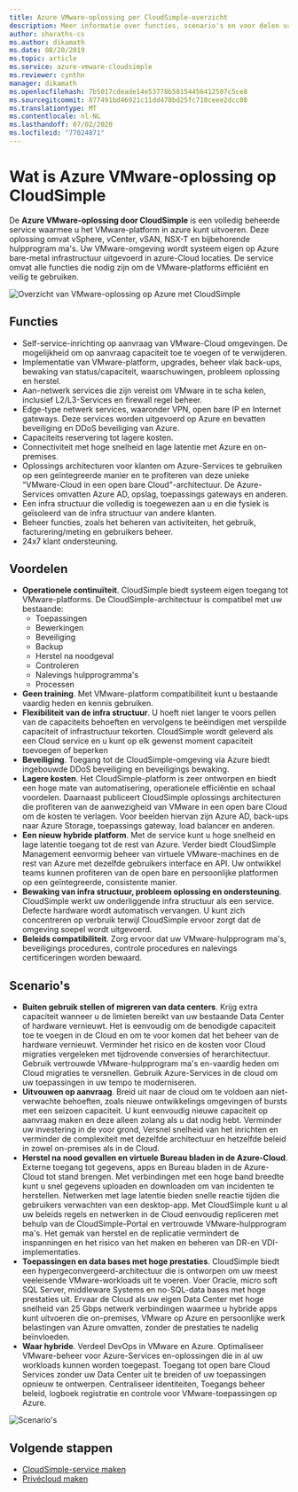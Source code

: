 ```yaml
---
title: Azure VMware-oplossing per CloudSimple-overzicht
description: Meer informatie over functies, scenario's en voor delen van VMware-oplossingen op Azure door de CloudSimple-service.
author: sharaths-cs
ms.author: dikamath
ms.date: 08/20/2019
ms.topic: article
ms.service: azure-vmware-cloudsimple
ms.reviewer: cynthn
manager: dikamath
ms.openlocfilehash: 7b5017cdeade14e53778b58154456412507c5ce8
ms.sourcegitcommit: 877491bd46921c11dd478bd25fc718ceee2dcc08
ms.translationtype: MT
ms.contentlocale: nl-NL
ms.lasthandoff: 07/02/2020
ms.locfileid: "77024871"
---
```

# <a name="what-is-azure-vmware-solution-by-cloudsimple"></a>Wat is Azure VMware-oplossing op CloudSimple

De **Azure VMware-oplossing door CloudSimple** is een volledig beheerde service waarmee u het VMware-platform in azure kunt uitvoeren. Deze oplossing omvat vSphere, vCenter, vSAN, NSX-T en bijbehorende hulpprogram ma's. Uw VMware-omgeving wordt systeem eigen op Azure bare-metal infrastructuur uitgevoerd in azure-Cloud locaties. De service omvat alle functies die nodig zijn om de VMware-platforms efficiënt en veilig te gebruiken.

![Overzicht van VMware-oplossing op Azure met CloudSimple](media/azure-vmware-solution-by-cloudsimple.png)

## <a name="features"></a>Functies

* Self-service-inrichting op aanvraag van VMware-Cloud omgevingen. De mogelijkheid om op aanvraag capaciteit toe te voegen of te verwijderen.
* Implementatie van VMware-platform, upgrades, beheer vlak back-ups, bewaking van status/capaciteit, waarschuwingen, probleem oplossing en herstel.
* Aan-netwerk services die zijn vereist om VMware in te scha kelen, inclusief L2/L3-Services en firewall regel beheer.
* Edge-type netwerk services, waaronder VPN, open bare IP en Internet gateways. Deze services worden uitgevoerd op Azure en bevatten beveiliging en DDoS beveiliging van Azure.
* Capaciteits reservering tot lagere kosten.
* Connectiviteit met hoge snelheid en lage latentie met Azure en on-premises.
* Oplossings architecturen voor klanten om Azure-Services te gebruiken op een geïntegreerde manier en te profiteren van deze unieke "VMware-Cloud in een open bare Cloud"-architectuur. De Azure-Services omvatten Azure AD, opslag, toepassings gateways en anderen.
* Een infra structuur die volledig is toegewezen aan u en die fysiek is geïsoleerd van de infra structuur van andere klanten.
* Beheer functies, zoals het beheren van activiteiten, het gebruik, facturering/meting en gebruikers beheer.
* 24x7 klant ondersteuning.

## <a name="benefits"></a>Voordelen

* **Operationele continuïteit**. CloudSimple biedt systeem eigen toegang tot VMware-platforms. De CloudSimple-architectuur is compatibel met uw bestaande:
    * Toepassingen
    * Bewerkingen
    * Beveiliging
    * Backup
    * Herstel na noodgeval
    * Controleren
    * Nalevings hulpprogramma's
    * Processen
* **Geen training**. Met VMware-platform compatibiliteit kunt u bestaande vaardig heden en kennis gebruiken.
* **Flexibiliteit van de infra structuur**. U hoeft niet langer te voors pellen van de capaciteits behoeften en vervolgens te beëindigen met verspilde capaciteit of infrastructuur tekorten. CloudSimple wordt geleverd als een Cloud service en u kunt op elk gewenst moment capaciteit toevoegen of beperken
* **Beveiliging**. Toegang tot de CloudSimple-omgeving via Azure biedt ingebouwde DDoS beveiliging en beveiligings bewaking.
* **Lagere kosten**. Het CloudSimple-platform is zeer ontworpen en biedt een hoge mate van automatisering, operationele efficiëntie en schaal voordelen. Daarnaast publiceert CloudSimple oplossings architecturen die profiteren van de aanwezigheid van VMware in een open bare Cloud om de kosten te verlagen. Voor beelden hiervan zijn Azure AD, back-ups naar Azure Storage, toepassings gateway, load balancer en anderen.
* **Een nieuw hybride platform**. Met de service kunt u hoge snelheid en lage latentie toegang tot de rest van Azure. Verder biedt CloudSimple Management eenvormig beheer van virtuele VMware-machines en de rest van Azure met dezelfde gebruikers interface en API. Uw ontwikkel teams kunnen profiteren van de open bare en persoonlijke platformen op een geïntegreerde, consistente manier.
* **Bewaking van infra structuur, probleem oplossing en ondersteuning**. CloudSimple werkt uw onderliggende infra structuur als een service. Defecte hardware wordt automatisch vervangen. U kunt zich concentreren op verbruik terwijl CloudSimple ervoor zorgt dat de omgeving soepel wordt uitgevoerd.
* **Beleids compatibiliteit**. Zorg ervoor dat uw VMware-hulpprogram ma's, beveiligings procedures, controle procedures en nalevings certificeringen worden bewaard.

## <a name="scenarios"></a>Scenario's

* **Buiten gebruik stellen of migreren van data centers**. Krijg extra capaciteit wanneer u de limieten bereikt van uw bestaande Data Center of hardware vernieuwt. Het is eenvoudig om de benodigde capaciteit toe te voegen in de Cloud en om te voor komen dat het beheer van de hardware vernieuwt. Verminder het risico en de kosten voor Cloud migraties vergeleken met tijdrovende conversies of herarchitectuur. Gebruik vertrouwde VMware-hulpprogram ma's en-vaardig heden om Cloud migraties te versnellen. Gebruik Azure-Services in de cloud om uw toepassingen in uw tempo te moderniseren.
* **Uitvouwen op aanvraag**. Breid uit naar de cloud om te voldoen aan niet-verwachte behoeften, zoals nieuwe ontwikkelings omgevingen of bursts met een seizoen capaciteit. U kunt eenvoudig nieuwe capaciteit op aanvraag maken en deze alleen zolang als u dat nodig hebt. Verminder uw investering in de voor grond, Versnel snelheid van het inrichten en verminder de complexiteit met dezelfde architectuur en hetzelfde beleid in zowel on-premises als in de Cloud.
* **Herstel na nood gevallen en virtuele Bureau bladen in de Azure-Cloud**. Externe toegang tot gegevens, apps en Bureau bladen in de Azure-Cloud tot stand brengen. Met verbindingen met een hoge band breedte kunt u snel gegevens uploaden en downloaden om van incidenten te herstellen. Netwerken met lage latentie bieden snelle reactie tijden die gebruikers verwachten van een desktop-app. Met CloudSimple kunt u al uw beleids regels en netwerken in de Cloud eenvoudig repliceren met behulp van de CloudSimple-Portal en vertrouwde VMware-hulpprogram ma's. Het gemak van herstel en de replicatie vermindert de inspanningen en het risico van het maken en beheren van DR-en VDI-implementaties.
* **Toepassingen en data bases met hoge prestaties**. CloudSimple biedt een hypergeconvergeerd-architectuur die is ontworpen om uw meest veeleisende VMware-workloads uit te voeren. Voer Oracle, micro soft SQL Server, middleware Systems en no-SQL-data bases met hoge prestaties uit. Ervaar de Cloud als uw eigen Data Center met hoge snelheid van 25 Gbps netwerk verbindingen waarmee u hybride apps kunt uitvoeren die on-premises, VMware op Azure en persoonlijke werk belastingen van Azure omvatten, zonder de prestaties te nadelig beïnvloeden.
* **Waar hybride**. Verdeel DevOps in VMware en Azure. Optimaliseer VMware-beheer voor Azure-Services en-oplossingen die in al uw workloads kunnen worden toegepast. Toegang tot open bare Cloud Services zonder uw Data Center uit te breiden of uw toepassingen opnieuw te ontwerpen. Centraliseer identiteiten, Toegangs beheer beleid, logboek registratie en controle voor VMware-toepassingen op Azure.

![Scenario's](media/cloudsimple-scenarios.png)

## <a name="next-steps"></a>Volgende stappen

* [CloudSimple-service maken](quickstart-create-cloudsimple-service.md)
* [Privécloud maken](quickstart-create-private-cloud.md)
